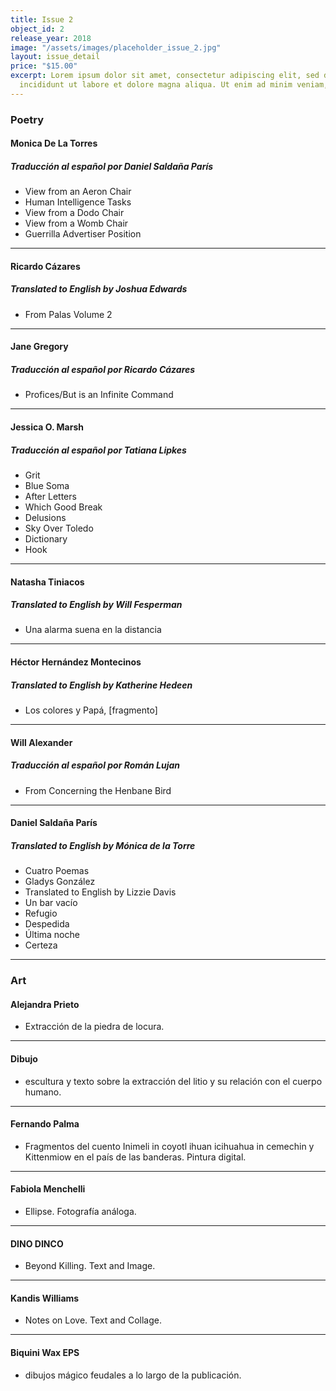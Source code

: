 ```yaml
---
title: Issue 2
object_id: 2
release_year: 2018
image: "/assets/images/placeholder_issue_2.jpg"
layout: issue_detail
price: "$15.00"
excerpt: Lorem ipsum dolor sit amet, consectetur adipiscing elit, sed do eiusmod tempor
  incididunt ut labore et dolore magna aliqua. Ut enim ad minim veniam, quis nostrud
---
```


### Poetry

#### Monica De La Torres
##### Traducción al español por Daniel Saldaña París
- View from an Aeron Chair
- Human Intelligence Tasks
- View from a Dodo Chair
- View from a Womb Chair
- Guerrilla Advertiser Position

---

#### Ricardo Cázares
##### Translated to English by Joshua Edwards
- From Palas Volume 2

---

#### Jane Gregory
##### Traducción al español por Ricardo Cázares
- Profices/But is an Infinite Command

---

#### Jessica O. Marsh
##### Traducción al español por Tatiana Lipkes
- Grit
- Blue Soma
- After Letters
- Which Good Break
- Delusions
- Sky Over Toledo
- Dictionary
- Hook

---

#### Natasha Tiniacos
##### Translated to English by Will Fesperman
- Una alarma suena en la distancia

---

#### Héctor Hernández Montecinos
##### Translated to English by Katherine Hedeen
- Los colores y Papá,  [fragmento]

---

#### Will Alexander
##### Traducción al español por Román Lujan
- From Concerning the Henbane Bird

---

#### Daniel Saldaña París
##### Translated to English by Mónica de la Torre
- Cuatro Poemas
- Gladys González
- Translated to English by Lizzie Davis
- Un bar vacío
- Refugio
- Despedida
- Última noche
- Certeza

---

### Art

#### Alejandra Prieto
* Extracción de la piedra de locura.

---

#### Dibujo
* escultura y texto sobre la extracción del litio y su relación con el cuerpo humano.

---

#### Fernando Palma
* Fragmentos del cuento Inimeli in coyotl ihuan icihuahua in cemechin y Kittenmiow en el país de las banderas. Pintura digital. 

---

#### Fabiola Menchelli
* Ellipse. Fotografía análoga.

---

#### DINO DINCO
* Beyond Killing. Text and Image.

---

#### Kandis Williams
* Notes on Love. Text and Collage. 

---

#### Biquini Wax EPS
* dibujos mágico feudales a lo largo de la publicación.
